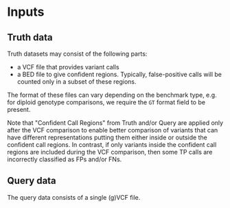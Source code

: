 Inputs
======

## Truth data

Truth datasets may consist of the following parts:

* a VCF file that provides variant calls
* a BED file to give confident regions. Typically, false-positive calls will
  be counted only in a subset of these regions.

The format of these files can vary depending on the benchmark type, e.g. for
diploid genotype comparisons, we require the `GT` format field to be present.

Note that "Confident Call Regions" from Truth and/or Query are applied only
after the VCF comparison to enable better comparison of variants that can
have different representations putting them either inside or outside the
confident call regions.  In contrast, if only variants inside the confident
call regions are included during the VCF comparison, then some TP calls are
incorrectly classified as FPs and/or FNs.

## Query data

The query data consists of a single (g)VCF file.
